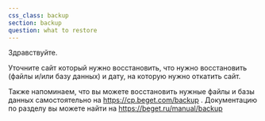 ```yaml
---
css_class: backup
section: backup
question: what to restore
---
```

Здравствуйте. 

Уточните сайт который нужно восстановить, что нужно восстановить (файлы и/или базу данных) и дату, на которую нужно откатить сайт.

Также напоминаем, что вы можете восстановить нужные файлы и базы данных самостоятельно на https://cp.beget.com/backup . Документацию по разделу вы можете найти на https://beget.ru/manual/backup